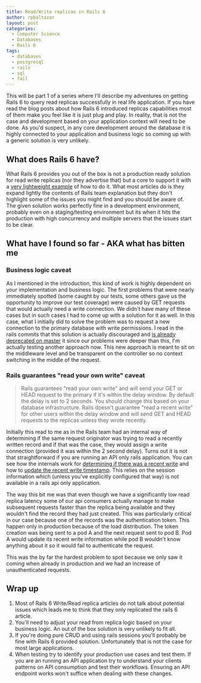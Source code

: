 ```yaml
---
title: Read/Write replicas in Rails 6
author: rpbaltazar
layout: post
categories:
  - Computer Science
  - Databases
  - Rails 6
tags:
  - databases
  - postgresql
  - rails
  - sql
  - fail
---
```


This will be part 1 of a series where I'll describe my adventures on getting Rails 6 to query read
replicas successfully in real life application.
If you have read the blog posts about how Rails 6 introduced replicas capabilities most of them make you feel like it is just plug and play. In reality, that is not the case and development based on your application context will need to be done. As you'd suspect, in any core development around the database it is highly connected to your application and business logic so coming up with a generic solution is very unlikely.

## What does Rails 6 have?

What Rails 6 provides you out of the box is not a production ready solution for read write replicas (nor they advertise that) but a core to support it with a [very lightweight example](https://guides.rubyonrails.org/active_record_multiple_databases.html) of how to do it. What most articles do is they expand lightly the contents of Rails team explanation but they don't highlight some of the issues you might find and you should be aware of. The given solution works perfectly fine in a development environment, probably even on a staging/testing environment but its when it hits the production with high concurrency and multiple servers that the issues start to be clear.

## What have I found so far - AKA what has bitten me

### Business logic caveat

As I mentioned in the introduction, this kind of work is highly dependent on your implementation and business logic. The first problems that were nearly immediately spotted (some caught by our tests, some others gave us the opportunity to improve our test coverage) were caused by GET requests that would actually need a write connection. We didn't have many of these cases but in such cases I had to come up with a solution for it as well. In this case, what I initially did to solve the problem was to request a new connection to the primary database with write permissions. I read in the rails commits that this solution is actually discouraged and [is already deprecated on master](https://github.com/rails/rails/pull/37874) it since our problems were deeper than this, I'm actually testing another approach now. This new approach is meant to sit on the middleware level and be transparent on the controller so no context switching in the middle of the request.

### Rails guarantees "read your own write" caveat

> Rails guarantees "read your own write" and will send your GET or HEAD request to the primary if it's within the delay window. By default the delay is set to 2 seconds. You should change this based on your database infrastructure. Rails doesn't guarantee "read a recent write" for other users within the delay window and will send GET and HEAD requests to the replicas unless they wrote recently.

Initially this read to me as in the Rails team had an internal way of determining if the same request originator was trying to read a recently written record and if that was the case, they would assign a write connection (provided it was within the 2 second delay). Turns out it is not that straightforward if you are running an API only rails application. You can see how the internals work for [determining if there was a recent write](https://github.com/rails/rails/blob/62e05ce/activerecord/lib/active_record/middleware/database_selector/resolver.rb#L77-L87) and how to [update the recent write timestamp](https://github.com/rails/rails/blob/62e05ce96f771f2a292ad1ce87faaac1a1d886c7/activerecord/lib/active_record/middleware/database_selector/resolver/session.rb#L38-L40). This relies on the session information which (unless you've explicitly configured that way) is not available in a rails api only application.

The way this bit me was that even though we have a significantly low read replica latency some of our api consumers actually manage to make subsequent requests faster than the replica being available and they wouldn't find the record they had just created. This was particularly critical in our case because one of the records was the authentication token. This happen only in production because of the load distribution. The token creation was being sent to a pod A and the next request sent to pod B. Pod A would update its recent write information while pod B wouldn't know anything about it so it would fail to authenticate the request.

This was the by far the hardest problem to spot because we only saw it coming when already in production and we had an increase of unauthenticated requests.

## Wrap up

  1. Most of Rails 6 Write/Read replica articles do not talk about potential issues which leads me to think that they only replicated the rails 6 article.
  1. You'll need to adjust your read from replica logic based on your business logic. An out of the box solution is very unlikely to fit all.
  1. If you're doing pure CRUD and using rails sessions you'll probably be fine with Rails 6 provided solution. Unfortunately that is not the case for most large applications.
  1. When testing try to identify your production use cases and test them. If you are an running an API application try to understand your clients patterns on API consumption and test their workflows. Ensuring an API endpoint works won't suffice when dealing with these changes.
